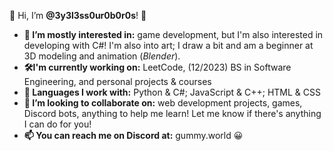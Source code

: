 👋 Hi, I’m **@3y3l3ss0ur0b0r0s**! 🙂

- **👀 I’m mostly interested in:** game development, but I'm also interested in developing with C#! I'm also into art; I draw a bit and am a beginner at 3D modeling and animation (*Blender*).
- **🛠I'm currently working on:** LeetCode, (12/2023) BS in Software Engineering, and personal projects & courses
- **🌱 Languages I work with:** Python & C#; JavaScript & C++; HTML & CSS
- **🤝 I’m looking to collaborate on:** web development projects, games, Discord bots, anything to help me learn! Let me know if there's anything I can do for you!
- **📫 You can reach me on Discord at:** gummy.world 😀

<!---
3y3l3ss0ur0b0r0s/3y3l3ss0ur0b0r0s is a ✨ special ✨ repository because its `README.md` (this file) appears on your GitHub profile.
You can click the Preview link to take a look at your changes.
--->
